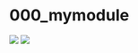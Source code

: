 # 000_mymodule
![](https://img.shields.io/badge/type-python3-green)  ![](https://img.shields.io/badge/license-MIT-green)  

